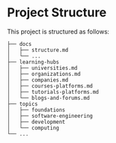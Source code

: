# Project Structure

This project is structured as follows:

```plaintext
├── docs
│   ├── structure.md
│   └── ...
├── learning-hubs
│   ├── universities.md
│   ├── organizations.md
│   ├── companies.md
│   ├── courses-platforms.md
│   ├── tutorials-platforms.md
│   └── blogs-and-forums.md
├── topics
│   ├── foundations
│   ├── software-engineering
│   ├── development
│   └── computing
└── ...
```
